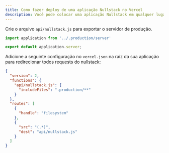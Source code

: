 ```yaml
---
title: Como fazer deploy de uma aplicação Nullstack no Vercel
description: Você pode colocar uma aplicação Nullstack em qualquer lugar. Faça deploy da sua aplicação no Vercel, Heroku, AWS, Azure, GitHub pages, ou em qualquer outro lugar.
---
```


Crie o arquivo `api/nullstack.js` para exportar o servidor de produção.

```js
import application from '../.production/server'

export default application.server;
```

Adicione a seguinte configuração no `vercel.json` na raiz da sua aplicação para redirecionar todos requests do nullstack:

```json
{
  "version": 2,
  "functions": {
    "api/nullstack.js": {
      "includeFiles": ".production/**"
    }
  },
  "routes": [
    {
      "handle": "filesystem"
    },
    {
      "src": "(.*)",
      "dest": "api/nullstack.js"
    }
  ]
}
```